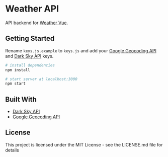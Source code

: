# Weather API

API backend for [Weather Vue](https://github.com/krestaino/weather-vue).

## Getting Started

Rename `keys.js.example` to `keys.js` and add your [Google Geocoding API](https://developers.google.com/maps/documentation/geocoding/get-api-key) and [Dark Sky API](https://darksky.net/dev/) keys. 
``` bash
# install dependencies
npm install

# start server at localhost:3000
npm start
```

## Built With
* [Dark Sky API](https://darksky.net/dev/)
* [Google Geocoding API](https://developers.google.com/maps/documentation/geocoding/get-api-key)

## License 
This project is licensed under the MIT License - see the LICENSE.md file for details
